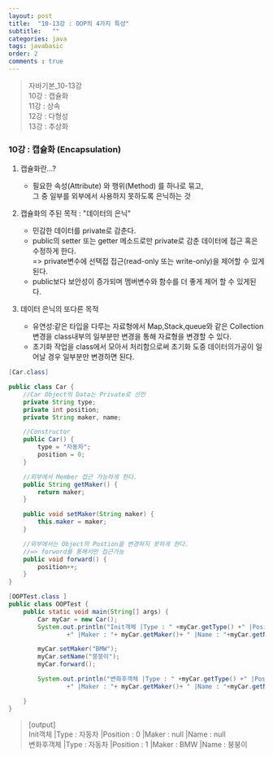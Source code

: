 ```yaml
---
layout: post 
title:  "10-13강 : OOP의 4가지 특성"
subtitle:   ""
categories: java
tags: javabasic
order: 2
comments : true
---
```

> 자바기본_10-13강<br>
> 10강 : 캡슐화  
> 11강 : 상속  
> 12강 : 다형성     
> 13강 : 추상화 


### 10강 : 캡슐화 (Encapsulation)
1. 캡슐화란…?
    - 필요한 속성(Attribute) 와 행위(Method) 를 하나로 묶고,  
      그 중 일부를 외부에서 사용하지 못하도록 은닉하는 것

2. 캡슐화의 주된 목적 :  "데이터의 은닉"
    - 민감한 데이터를 private로 감춘다.
    - public의 setter 또는 getter 메소드로만 private로 감춘 데이터에 접근 혹은 수정하게 한다.    
        => private변수에 선택접 접근(read-only 또는 write-only)을 제어할 수 있게 된다.
    - public보다 보안성이 증가되며 멤버변수와 함수를 더 좋게 제어 할 수 있게된다.

3. 데이터 은닉의 또다른 목적
    - 유연성:같은 타입을 다루는 자료형에서 Map,Stack,queue와 같은 Collection변경을 class내부의 일부분만 변경을 통해 자료형을 변경할 수 있다.
    - 초기화 작업을 class에서 모아서 처리함으로써 초기화 도중 데이터의가공이 일어날 경우 일부분만 변경하면 된다.

~~~java
[Car.class]

public class Car {
    //Car Object의 Data는 Private로 선언
    private String type;
    private int position;
    private String maker, name;

    //Constructor
    public Car() {
        type = "자동차";
        position = 0;
    }

    //외부에서 Member 접근 가능하게 한다.
    public String getMaker() {
        return maker;
    }

    public void setMaker(String maker) {
        this.maker = maker;
    }

    //외부에서는 Object의 Postion을 변경하지 못하게 한다.
    //=> forword를 통해서만 접근가능
    public void forward() {
        position++;
    }
}
~~~

~~~java
[OOPTest.class ]
public class OOPTest {
    public static void main(String[] args) {
        Car myCar = new Car();
        System.out.println("Init객체 |Type : " +myCar.getType() +" |Position : "+myCar.getPosition()
                +" |Maker : "+ myCar.getMaker()+ " |Name : "+myCar.getName());

        myCar.setMaker("BMW");
        myCar.setName("붕붕이");
        myCar.forward();

        System.out.println("변화후객체 |Type : " +myCar.getType() +" |Position : "+myCar.getPosition()
                +" |Maker : "+ myCar.getMaker()+ " |Name : "+myCar.getName());

    }
}
~~~

>[output]   
> Init객체 |Type : 자동차 |Position : 0 |Maker : null |Name : null   
> 변화후객체 |Type : 자동차 |Position : 1 |Maker : BMW |Name : 붕붕이

